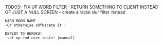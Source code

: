 TODOS:: FIX UP WORD FILTER
	- RETURN SOMETHING TO CLIENT INSTEAD OF JUST A NULL SCREEN
	- create a racial slur filter instead

	HASH ROOM NAME
	-Or otherwise obfuscate it !
	
	DEPLOY TO HEROKU!
	-set up end user tests! (manual)